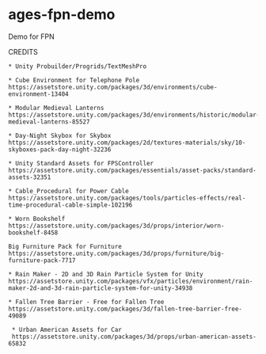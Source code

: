 # ages-fpn-demo
Demo for FPN

CREDITS

    * Unity Probuilder/Progrids/TextMeshPro
    
    * Cube Environment for Telephone Pole
    https://assetstore.unity.com/packages/3d/environments/cube-environment-13404
    
    * Modular Medieval Lanterns
    https://assetstore.unity.com/packages/3d/environments/historic/modular-medieval-lanterns-85527
    
    * Day-Night Skybox for Skybox
    https://assetstore.unity.com/packages/2d/textures-materials/sky/10-skyboxes-pack-day-night-32236
    
    * Unity Standard Assets for FPSController
    https://assetstore.unity.com/packages/essentials/asset-packs/standard-assets-32351
    
    * Cable_Procedural for Power Cable
    https://assetstore.unity.com/packages/tools/particles-effects/real-time-procedural-cable-simple-102196
    
    * Worn Bookshelf
    https://assetstore.unity.com/packages/3d/props/interior/worn-bookshelf-8458
    
    Big Furniture Pack for Furniture
    https://assetstore.unity.com/packages/3d/props/furniture/big-furniture-pack-7717
    
    * Rain Maker - 2D and 3D Rain Particle System for Unity
    https://assetstore.unity.com/packages/vfx/particles/environment/rain-maker-2d-and-3d-rain-particle-system-for-unity-34938
    
    * Fallen Tree Barrier - Free for Fallen Tree
    https://assetstore.unity.com/packages/3d/fallen-tree-barrier-free-49089
    
     * Urban American Assets for Car
     https://assetstore.unity.com/packages/3d/props/urban-american-assets-65832
